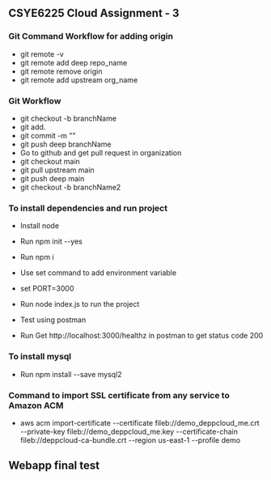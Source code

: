 ## CSYE6225 Cloud Assignment - 3

### Git Command Workflow for adding origin
- git remote -v
- git remote add deep repo_name
- git remote remove origin
- git remote add upstream org_name

### Git Workflow
- git checkout -b branchName
- git add.
- git commit -m ""
- git push deep branchName
- Go to github and get pull request in organization
- git checkout main
- git pull upstream main
- git push deep main
- git checkout -b branchName2

### To install dependencies and run project
- Install node
- Run npm init --yes
- Run npm i 


- Use set command to add environment variable
- set PORT=3000
- Run node index.js to run the project
- Test using postman
- Run Get http://localhost:3000/healthz in postman to get status code 200

### To install mysql 
- Run npm install --save mysql2

### Command to import SSL certificate from any service to Amazon ACM
- aws acm import-certificate --certificate fileb://demo_deppcloud_me.crt --private-key fileb://demo_deppcloud_me.key --certificate-chain fileb://deppcloud-ca-bundle.crt --region us-east-1 --profile demo

## Webapp final test
